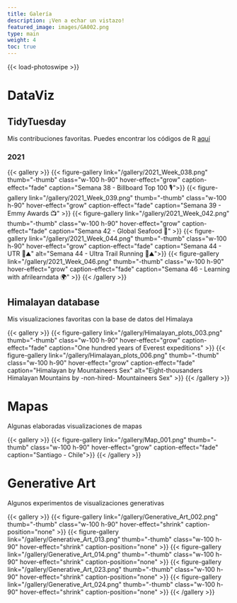 ```yaml
---
title: Galería
description: ¡Ven a echar un vistazo!
featured_image: images/GA002.png
type: main
weight: 4
toc: true
---
```


{{< load-photoswipe >}}

# DataViz 
## TidyTuesday
Mis contribuciones favoritas. Puedes encontrar los códigos de R [aquí](https://github.com/TamayoLeivaJ/TidyTuesday)

### 2021
{{< gallery >}}
  {{< figure-gallery link="/gallery/2021_Week_038.png" thumb="-thumb" class="w-100 h-90" hover-effect="grow" caption-effect="fade" caption="Semana 38 - Billboard Top 100 🎙">}}
  {{< figure-gallery link="/gallery/2021_Week_039.png" thumb="-thumb" class="w-100 h-90" hover-effect="grow" caption-effect="fade" caption="Semana 39 - Emmy Awards 📺" >}}
  {{< figure-gallery link="/gallery/2021_Week_042.png" thumb="-thumb" class="w-100 h-90" hover-effect="grow" caption-effect="fade" caption="Semana 42 - Global Seafood 🎣" >}}
  {{< figure-gallery link="/gallery/2021_Week_044.png" thumb="-thumb" class="w-100 h-90" hover-effect="grow" caption-effect="fade" caption="Semana 44 - UTR 🗻⛰️" alt="Semana 44 - Ultra Trail Running 🗻⛰️">}}
  {{< figure-gallery link="/gallery/2021_Week_046.png" thumb="-thumb" class="w-100 h-90" hover-effect="grow" caption-effect="fade" caption="Semana 46 - Learning with afrilearndata 🌍" >}}
{{< /gallery >}} 

## Himalayan database

Mis visualizaciones favoritas con la base de datos del Himalaya

{{< gallery >}}
  {{< figure-gallery link="/gallery/Himalayan_plots_003.png" thumb="-thumb" class="w-100 h-90" hover-effect="grow" caption-effect="fade" caption="One hundred years of Everest expeditions" >}}
  {{< figure-gallery link="/gallery/Himalayan_plots_006.png" thumb="-thumb" class="w-100 h-90" hover-effect="grow" caption-effect="fade" caption="Himalayan by Mountaineers Sex" alt="Eight-thousanders Himalayan Mountains by -non-hired- Mountaineers Sex" >}}
{{< /gallery >}}

# Mapas

Algunas elaboradas visualizaciones de mapas

{{< gallery >}}
{{< figure-gallery link="/gallery/Map_001.png" thumb="-thumb" class="w-100 h-90" hover-effect="grow" caption-effect="fade" caption="Santiago - Chile">}}
{{< /gallery >}}

# Generative Art

Algunos experimentos de visualizaciones generativas

{{< gallery >}}
  {{< figure-gallery link="/gallery/Generative_Art_002.png" thumb="-thumb" class="w-100 h-90" hover-effect="shrink" caption-position="none" >}}
  {{< figure-gallery link="/gallery/Generative_Art_013.png" thumb="-thumb" class="w-100 h-90" hover-effect="shrink" caption-position="none" >}}
  {{< figure-gallery link="/gallery/Generative_Art_014.png" thumb="-thumb" class="w-100 h-90" hover-effect="shrink" caption-position="none" >}}
  {{< figure-gallery link="/gallery/Generative_Art_023.png" thumb="-thumb" class="w-100 h-90" hover-effect="shrink" caption-position="none" >}}
  {{< figure-gallery link="/gallery/Generative_Art_024.png" thumb="-thumb" class="w-100 h-90" hover-effect="shrink" caption-position="none" >}}
{{< /gallery >}}
